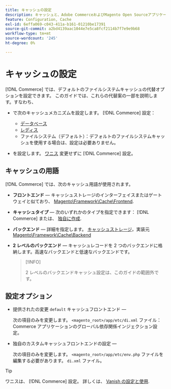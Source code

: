 ```yaml
---
title: キャッシュの設定
description: キャッシュと、Adobe CommerceおよびMagento Open Sourceアプリケーションのキャッシュメカニズムの設定方法について説明します。
feature: Configuration, Cache
exl-id: 6effa069-c043-411a-b161-01210be17391
source-git-commit: a2bd4139aac1044e7e5ca8fcf2114b7f7e9e9b68
workflow-type: tm+mt
source-wordcount: '245'
ht-degree: 0%

---
```


# キャッシュの設定

[!DNL Commerce] では、デフォルトのファイルシステムキャッシュの代替オプションを設定できます。 このガイドでは、これらの代替案の一部を説明します。すなわち、

- で次のキャッシュメカニズムを設定します。 [!DNL Commerce] 設定：

   - [データベース](https://developer.adobe.com/commerce/php/development/cache/partial/database-caching/)
   - [レディス](config-redis.md)
   - ファイルシステム（デフォルト）：デフォルトのファイルシステムキャッシュを使用する場合は、設定は必要ありません。

- を設定します。 [ワニス](config-varnish.md) 変更せずに [!DNL Commerce] 設定。

## キャッシュの用語

[!DNL Commerce] では、次のキャッシュ用語が使用されます。

- **フロントエンド** — キャッシュストレージのインターフェイスまたはゲートウェイと似ており、 [Magento\Framework\Cache\Frontend](https://github.com/magento/magento2/tree/2.4/lib/internal/Magento/Framework/Cache/Frontend).
- **キャッシュタイプ** — 次のいずれかのタイプを指定できます： [!DNL Commerce] または、 [独自に作成](https://developer.adobe.com/commerce/php/development/cache/partial/cache-type/).
- **バックエンド** — 詳細を指定します。 [キャッシュストレージ](https://framework.zend.com/manual/1.12/en/zend.cache.backends.html)，実装元 [Magento\Framework\Cache\Backend](https://github.com/magento/magento2/tree/2.4/lib/internal/Magento/Framework/Cache/Backend)
- **2 レベルのバックエンド** — キャッシュレコードを 2 つのバックエンドに格納します。高速なバックエンドと低速なバックエンドです。

  >[!INFO]
  >
  >2 レベルのバックエンドキャッシュ設定は、このガイドの範囲外です。

## 設定オプション

- 提供されたの変更 `default` キャッシュフロントエンド —

  次の項目のみを変更します。 `<magento_root>/app/etc/di.xml` ファイル：Commerce アプリケーションのグローバル依存関係インジェクション設定。

- 独自のカスタムキャッシュフロントエンドの設定 —

  次の項目のみを変更します。 `<magento_root>/app/etc/env.php` ファイルを編集する必要があります。 `di.xml` ファイル。

>[!TIP]
>
>ワニスは、 [!DNL Commerce] 設定。 詳しくは、 [Vanish の設定と使用](config-varnish.md).
